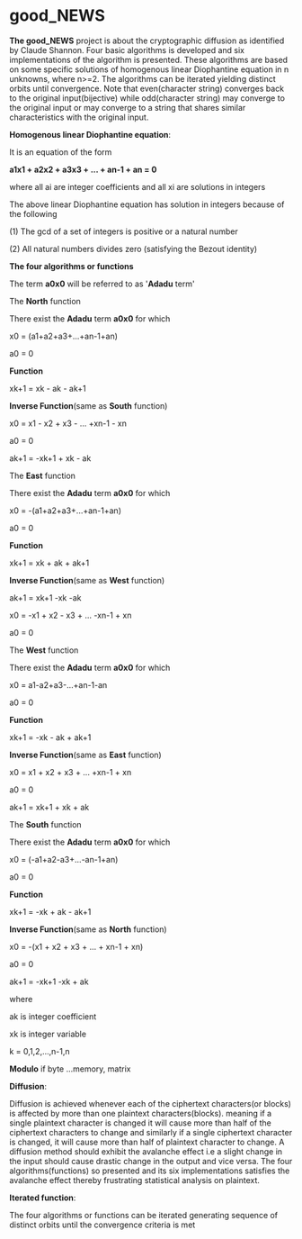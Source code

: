 # good_NEWS
 **The good_NEWS** project is about the cryptographic diffusion as identified by Claude Shannon. Four basic algorithms is developed and
 six implementations of the algorithm is presented. These algorithms are based on some specific solutions of homogenous
 linear Diophantine equation in n unknowns, where n>=2. The algorithms can be iterated yielding distinct orbits until convergence.
 Note that even(character string) converges back to the original input(bijective) while odd(character string) may converge to the
 original input or may converge to a string that shares similar characteristics with the original input. 
 
 **Homogenous linear Diophantine equation**:
 
 It is an equation of the form 
 
 **a1x1 + a2x2 + a3x3 + ... + an-1 + an = 0**
 
 where all ai are integer coefficients and all xi are solutions in integers
 
 The above linear Diophantine equation has solution in integers because of the following
 
 (1) The gcd of a set of integers is positive or a natural number
 
 (2) All natural numbers divides zero (satisfying the Bezout identity)
 
 
 **The four algorithms or functions**
 
 The term **a0x0** will be referred to as '**Adadu** term'
 
 The **North** function
 
 There exist the **Adadu** term **a0x0** for which
 
x0 = (a1+a2+a3+...+an-1+an)

a0 = 0

**Function** 

xk+1 = xk - ak - ak+1

**Inverse Function**(same as **South** function) 

x0 = x1 - x2 + x3 - ... +xn-1 - xn

a0 = 0

ak+1 = -xk+1 + xk - ak

 The **East** function
 
 There exist the **Adadu** term **a0x0** for which
 
x0 = -(a1+a2+a3+...+an-1+an)

a0 = 0

**Function** 

xk+1 = xk + ak + ak+1

**Inverse Function**(same as **West** function) 

ak+1 = xk+1 -xk -ak

x0 = -x1 + x2 - x3 + ... -xn-1 + xn

a0 = 0

 The **West** function
 
 There exist the **Adadu** term **a0x0** for which
 
x0 = a1-a2+a3-...+an-1-an

a0 = 0

**Function**

xk+1 = -xk - ak + ak+1

**Inverse Function**(same as **East** function) 

x0 = x1 + x2 + x3 + ... +xn-1 + xn

a0 = 0

 ak+1 = xk+1 + xk + ak
 
 The **South** function
 
 There exist the **Adadu** term **a0x0** for which
 
x0 = (-a1+a2-a3+...-an-1+an)

a0 = 0

**Function** 

xk+1 = -xk + ak - ak+1

**Inverse Function**(same as **North** function) 

x0 = -(x1 + x2 + x3 + ... + xn-1 + xn)

a0 = 0

ak+1 = -xk+1 -xk + ak

where

ak is integer coefficient

xk is integer variable

 k = 0,1,2,...,n-1,n
 
 **Modulo** if byte ...memory, matrix
 
 **Diffusion**:
 
Diffusion is achieved whenever each of the ciphertext characters(or blocks) is affected by more than one plaintext characters(blocks).
meaning if a single plaintext character is changed it will cause more than half of the ciphertext characters to change and similarly
if a single ciphertext character is changed, it will cause more than half of plaintext character to change. A diffusion method should
exhibit the avalanche effect i.e a slight change in the input should cause drastic change in the output and vice versa.
The four algorithms(functions) so presented and its six implementations satisfies the avalanche effect thereby frustrating statistical
analysis on plaintext.

**Iterated function**:

The four algorithms or functions can be iterated generating sequence of distinct orbits until the convergence criteria is met
